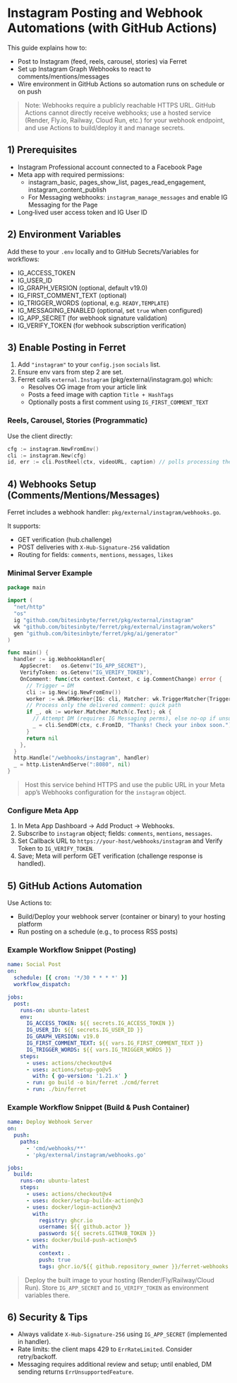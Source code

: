 # Instagram Posting and Webhook Automations (with GitHub Actions)

This guide explains how to:
- Post to Instagram (feed, reels, carousel, stories) via Ferret
- Set up Instagram Graph Webhooks to react to comments/mentions/messages
- Wire environment in GitHub Actions so automation runs on schedule or on push

> Note: Webhooks require a publicly reachable HTTPS URL. GitHub Actions cannot directly receive webhooks; use a hosted service (Render, Fly.io, Railway, Cloud Run, etc.) for your webhook endpoint, and use Actions to build/deploy it and manage secrets.

## 1) Prerequisites

- Instagram Professional account connected to a Facebook Page
- Meta app with required permissions:
  - instagram_basic, pages_show_list, pages_read_engagement, instagram_content_publish
  - For Messaging webhooks: `instagram_manage_messages` and enable IG Messaging for the Page
- Long‑lived user access token and IG User ID

## 2) Environment Variables

Add these to your `.env` locally and to GitHub Secrets/Variables for workflows:

- IG_ACCESS_TOKEN
- IG_USER_ID
- IG_GRAPH_VERSION (optional, default v19.0)
- IG_FIRST_COMMENT_TEXT (optional)
- IG_TRIGGER_WORDS (optional, e.g. `READY,TEMPLATE`)
- IG_MESSAGING_ENABLED (optional, set `true` when configured)
- IG_APP_SECRET (for webhook signature validation)
- IG_VERIFY_TOKEN (for webhook subscription verification)

## 3) Enable Posting in Ferret

1. Add `"instagram"` to your `config.json` `socials` list.
2. Ensure env vars from step 2 are set.
3. Ferret calls `external.Instagram` (pkg/external/instagram.go) which:
   - Resolves OG image from your article link
   - Posts a feed image with caption `Title + HashTags`
   - Optionally posts a first comment using `IG_FIRST_COMMENT_TEXT`

### Reels, Carousel, Stories (Programmatic)

Use the client directly:

```go
cfg := instagram.NewFromEnv()
cli := instagram.New(cfg)
id, err := cli.PostReel(ctx, videoURL, caption) // polls processing then publishes
```

## 4) Webhooks Setup (Comments/Mentions/Messages)

Ferret includes a webhook handler: `pkg/external/instagram/webhooks.go`.

It supports:
- GET verification (hub.challenge)
- POST deliveries with `X-Hub-Signature-256` validation
- Routing for fields: `comments`, `mentions`, `messages`, `likes`

### Minimal Server Example

```go
package main

import (
  "net/http"
  "os"
  ig "github.com/bitesinbyte/ferret/pkg/external/instagram"
  wk "github.com/bitesinbyte/ferret/pkg/external/instagram/wokers"
  gen "github.com/bitesinbyte/ferret/pkg/ai/generator"
)

func main() {
  handler := ig.WebhookHandler{
    AppSecret:   os.Getenv("IG_APP_SECRET"),
    VerifyToken: os.Getenv("IG_VERIFY_TOKEN"),
    OnComment: func(ctx context.Context, c ig.CommentChange) error {
      // Trigger → DM
      cli := ig.New(ig.NewFromEnv())
      worker := wk.DMWorker{IG: cli, Matcher: wk.TriggerMatcher{Triggers: splitEnv("IG_TRIGGER_WORDS")}, Generator: gen.NoopGenerator{}}
      // Process only the delivered comment: quick path
      if _, ok := worker.Matcher.Match(c.Text); ok {
        // Attempt DM (requires IG Messaging perms), else no‑op if unsupported
        _ = cli.SendDM(ctx, c.FromID, "Thanks! Check your inbox soon.")
      }
      return nil
    },
  }
  http.Handle("/webhooks/instagram", handler)
  _ = http.ListenAndServe(":8080", nil)
}
```

> Host this service behind HTTPS and use the public URL in your Meta app’s Webhooks configuration for the `instagram` object.

### Configure Meta App

1. In Meta App Dashboard → Add Product → Webhooks.
2. Subscribe to `instagram` object; fields: `comments`, `mentions`, `messages`.
3. Set Callback URL to `https://your-host/webhooks/instagram` and Verify Token to `IG_VERIFY_TOKEN`.
4. Save; Meta will perform GET verification (challenge response is handled).

## 5) GitHub Actions Automation

Use Actions to:
- Build/Deploy your webhook server (container or binary) to your hosting platform
- Run posting on a schedule (e.g., to process RSS posts)

### Example Workflow Snippet (Posting)

```yaml
name: Social Post
on:
  schedule: [{ cron: '*/30 * * * *' }]
  workflow_dispatch:

jobs:
  post:
    runs-on: ubuntu-latest
    env:
      IG_ACCESS_TOKEN: ${{ secrets.IG_ACCESS_TOKEN }}
      IG_USER_ID: ${{ secrets.IG_USER_ID }}
      IG_GRAPH_VERSION: v19.0
      IG_FIRST_COMMENT_TEXT: ${{ vars.IG_FIRST_COMMENT_TEXT }}
      IG_TRIGGER_WORDS: ${{ vars.IG_TRIGGER_WORDS }}
    steps:
      - uses: actions/checkout@v4
      - uses: actions/setup-go@v5
        with: { go-version: '1.21.x' }
      - run: go build -o bin/ferret ./cmd/ferret
      - run: ./bin/ferret
```

### Example Workflow Snippet (Build & Push Container)

```yaml
name: Deploy Webhook Server
on:
  push:
    paths:
      - 'cmd/webhooks/**'
      - 'pkg/external/instagram/webhooks.go'

jobs:
  build:
    runs-on: ubuntu-latest
    steps:
      - uses: actions/checkout@v4
      - uses: docker/setup-buildx-action@v3
      - uses: docker/login-action@v3
        with:
          registry: ghcr.io
          username: ${{ github.actor }}
          password: ${{ secrets.GITHUB_TOKEN }}
      - uses: docker/build-push-action@v5
        with:
          context: .
          push: true
          tags: ghcr.io/${{ github.repository_owner }}/ferret-webhooks:latest
```

> Deploy the built image to your hosting (Render/Fly/Railway/Cloud Run). Store `IG_APP_SECRET` and `IG_VERIFY_TOKEN` as environment variables there.

## 6) Security & Tips

- Always validate `X-Hub-Signature-256` using `IG_APP_SECRET` (implemented in handler).
- Rate limits: the client maps 429 to `ErrRateLimited`. Consider retry/backoff.
- Messaging requires additional review and setup; until enabled, DM sending returns `ErrUnsupportedFeature`.

